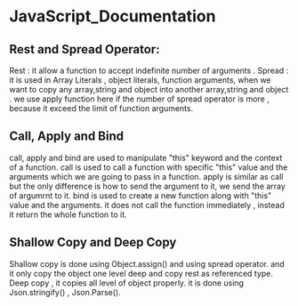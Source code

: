 # JavaScript_Documentation

## Rest and Spread Operator: 
Rest : it allow a function to accept indefinite number of arguments . Spread : it is used in Array Literals , object literals, function arguments, when we want to copy any array,string and object into another array,string and object . we use apply function here if the number of spread operator is more , because it exceed the limit of function arguments.

## Call, Apply and Bind
call, apply and bind are used to manipulate "this" keyword and the context of a function. call is used to call a function with specific "this" value and the arguments which we are going to pass in a function. apply is similar as call but the only difference is how to send the argument to it, we send the array of argumrnt to it. bind is used to create a new function along with "this" value and the arguments. it does not call the function immediately , instead it return the whole function to it.

## Shallow Copy and Deep Copy
Shallow copy is done using Object.assign() and using spread operator. and it only copy the object one level deep and copy rest as referenced type. Deep copy , it copies all level of object properly. it is done using Json.stringify() , Json.Parse().
